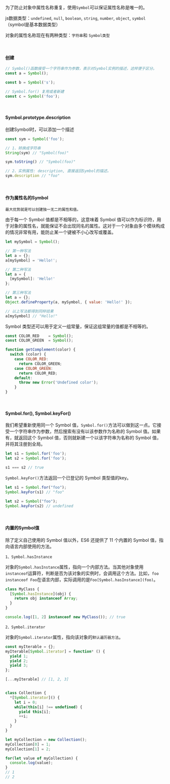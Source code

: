 为了防止对象中属性名称重复，使用`Symbol`可以保证属性名称是唯一的。

js数据类型：`undefined`, `null`, `boolean`, `string`, `number`, `object`, `symbol`（symbol是基本数据类型）

对象的属性名称现在有两种类型：`字符串`和 `Symbol类型`

<br/>

#### 创建

~~~js
// Symbol()函数接受一个字符串作为参数，表示对Symbol实例的描述，这样便于区分。
const a = Symbol();

const b = Symbol('s');

// Symbol.for() 复用或者新建
const c = Symbol('foo');
~~~

<br/>

#### Symbol.prototype.description

创建Symbol时，可以添加一个描述

~~~js
const sym = Symbol('foo');

// 1、转换成字符串
String(sym) // "Symbol(foo)"

sym.toString() // "Symbol(foo)"

// 2、实例属性: description, 直接返回Symbol的描述。
sym.description // "foo"
~~~

<br/>

#### 作为属性名的Symbol

`最大优势就是可以创建独一无二的属性和值。`

由于每一个 Symbol 值都是不相等的，这意味着 Symbol 值可以作为标识符，用于对象的属性名，就能保证不会出现同名的属性。这对于一个对象由多个模块构成的情况非常有用，能防止某一个键被不小心改写或覆盖。

~~~js
let mySymbol = Symbol();

// 第一种写法
let a = {};
a[mySymbol] = 'Hello!';

// 第二种写法
let a = {
  [mySymbol]: 'Hello!'
};

// 第三种写法
let a = {};
Object.defineProperty(a, mySymbol, { value: 'Hello!' });

// 以上写法都得到同样结果
a[mySymbol] // "Hello!"
~~~

Symbol 类型还可以用于定义一组常量，保证这组常量的值都是不相等的。

~~~js
const COLOR_RED    = Symbol();
const COLOR_GREEN  = Symbol();

function getComplement(color) {
  switch (color) {
    case COLOR_RED:
      return COLOR_GREEN;
    case COLOR_GREEN:
      return COLOR_RED;
    default:
      throw new Error('Undefined color');
    }
}
~~~

<br/>

#### Symbol.for(), Symbol.keyFor()

我们希望重新使用同一个 Symbol 值，`Symbol.for()`方法可以做到这一点。它接受一个字符串作为参数，然后搜索有没有以该参数作为名称的 Symbol 值。如果有，就返回这个 Symbol 值，否则就新建一个以该字符串为名称的 Symbol 值，并将其注册到全局。

~~~js
let s1 = Symbol.for('foo');
let s2 = Symbol.for('foo');

s1 === s2 // true
~~~

`Symbol.keyFor()`方法返回一个已登记的 Symbol 类型值的key。

~~~js
let s1 = Symbol.for("foo");
Symbol.keyFor(s1) // "foo"

let s2 = Symbol("foo");
Symbol.keyFor(s2) // undefined
~~~

<br/>

#### 内置的Symbol值

除了定义自己使用的 Symbol 值以外，ES6 还提供了 11 个内置的 Symbol 值，指向语言内部使用的方法。


`1、Symbol.hasInstance`

对象的`Symbol.hasInstance`属性，指向一个内部方法。当其他对象使用`instanceof`运算符，判断是否为该对象的实例时，会调用这个方法。比如，`foo instanceof Foo`在语言内部，实际调用的是`Foo[Symbol.hasInstance](foo)`。

~~~js
class MyClass {
  [Symbol.hasInstance](obj) {
    return obj instanceof Array;
  }
}

console.log([1, 2] instanceof new MyClass()); // true
~~~

`2、Symbol.iterator`

对象的`Symbol.iterator`属性，指向该对象的`默认遍历器方法`。

~~~js
const myIterable = {};
myIterable[Symbol.iterator] = function* () {
  yield 1;
  yield 2;
  yield 3;
};

[...myIterable] // [1, 2, 3]


class Collection {
  *[Symbol.iterator]() {
    let i = 0;
    while(this[i] !== undefined) {
      yield this[i];
      ++i;
    }
  }
}

let myCollection = new Collection();
myCollection[0] = 1;
myCollection[1] = 2;

for(let value of myCollection) {
  console.log(value);
}
// 1
// 2
~~~